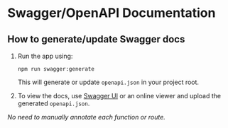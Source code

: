 # Swagger/OpenAPI Documentation

## How to generate/update Swagger docs

1. Run the app using:
   ```
   npm run swagger:generate
   ```
   This will generate or update `openapi.json` in your project root.

2. To view the docs, use [Swagger UI](https://swagger.io/tools/swagger-ui/) or an online viewer and upload the generated `openapi.json`.

*No need to manually annotate each function or route.*
